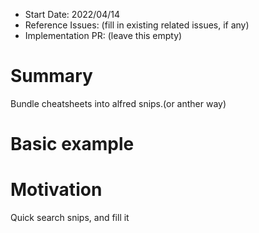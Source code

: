 - Start Date: 2022/04/14
- Reference Issues: (fill in existing related issues, if any)
- Implementation PR: (leave this empty)

# Summary

Bundle cheatsheets into alfred snips.(or anther way)

# Basic example

# Motivation

Quick search snips, and fill it
